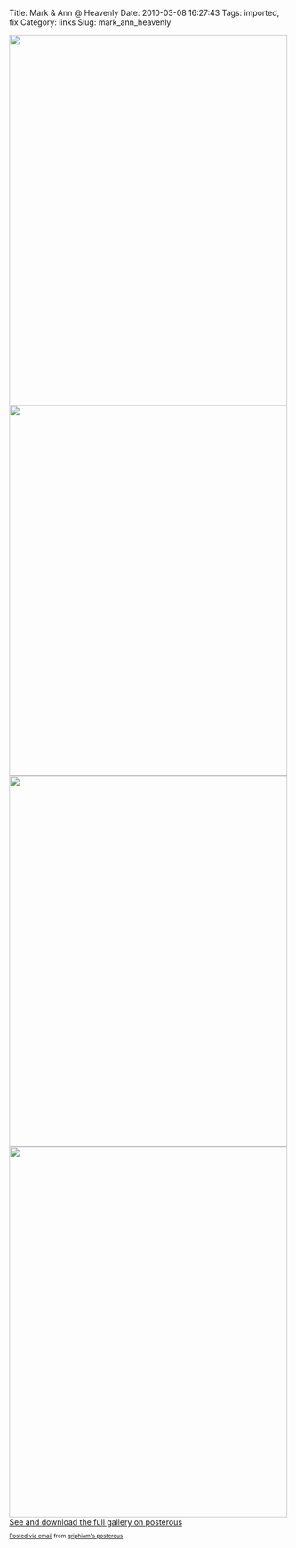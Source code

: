Title: Mark & Ann @ Heavenly
Date: 2010-03-08 16:27:43
Tags: imported, fix
Category: links
Slug: mark_ann_heavenly

<div class='posterous_autopost'><a href='http://posterous.com/getfile/files.posterous.com/griphiam/8x4oFEQ071DZhwLgrfwHNQu1GX0YmC6475X1DwE4RF9PFcXTY1ixP9zhyppu/photo.jpg'><img src="http://posterous.com/getfile/files.posterous.com/griphiam/ABtVEPWekBnpdDYEDLgQ9w5vybcQMiNDAk5JyXGLlwhuNHB8V5dyeBwXFNzI/photo.jpg.scaled.500.jpg" width="500" height="667"/></a> <a href='http://posterous.com/getfile/files.posterous.com/griphiam/tTIbMLNNMODo1lGlMROfQnYdPgeqjAEeBZD1VFsNgqbVjmGOCEMtio57JWp7/photo_2.jpg'><img src="http://posterous.com/getfile/files.posterous.com/griphiam/JsmSeWohVyqEDTGeOoayNaLcHMXqGToNAYQd8KYcQ2gs0xKjSiz54KYPjP7N/photo_2.jpg.scaled.500.jpg" width="500" height="667"/></a> <a href='http://posterous.com/getfile/files.posterous.com/griphiam/skSRlIb3wfkMcXTweKuU46ON6tTYZOM6n9NN1keyRGnBk8DAOjOZFM6zh4fT/photo_3.jpg'><img src="http://posterous.com/getfile/files.posterous.com/griphiam/hFdJf7fOtVFTl4leAFIVzGqrT78jnT50RZFsTwBNZeYE8bQum14R3TdWoZIK/photo_3.jpg.scaled.500.jpg" width="500" height="667"/></a> <a href='http://posterous.com/getfile/files.posterous.com/griphiam/zWxQ3D6HAMGBd92PGCXBxuBp4rHKDnvrtoZxteH2dlBf1nQfNmxTfbrMiyci/photo_4.jpg'><img src="http://posterous.com/getfile/files.posterous.com/griphiam/AGryY0cRBASt0TmxbWsCKgdb8rANbxc52DZr75DyRqvwCAs1xI18uq1QAwWL/photo_4.jpg.scaled.500.jpg" width="500" height="667"/></a> <div><a href='http://griphiam.posterous.com/mark-and-ann-heavenly'>See and download the full gallery on posterous</a></div>      <p style="font-size: 10px;">  <a href="http://posterous.com">Posted via email</a>   from <a href="http://griphiam.posterous.com/mark-and-ann-heavenly">griphiam's posterous</a>    </div>
